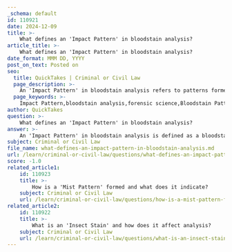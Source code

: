 ```yaml
---
_schema: default
id: 110921
date: 2024-12-09
title: >-
    What defines an 'Impact Pattern' in bloodstain analysis?
article_title: >-
    What defines an 'Impact Pattern' in bloodstain analysis?
date_format: MMM DD, YYYY
post_on_text: Posted on
seo:
  title: QuickTakes | Criminal or Civil Law
  page_description: >-
    An 'Impact Pattern' in bloodstain analysis refers to patterns formed when an object strikes liquid blood, characterized by distinct shapes that aid forensic analysts in reconstructing crime events.
  page_keywords: >-
    Impact Pattern,bloodstain analysis,forensic science,Bloodstain Pattern Analysis,OSAC,crime scene investigation,forensic literature,bloodshed,stain characteristics,violent crimes
author: QuickTakes
question: >-
    What defines an 'Impact Pattern' in bloodstain analysis?
answer: >-
    An 'Impact Pattern' in bloodstain analysis is defined as a bloodstain pattern that results from an object striking liquid blood. This definition is supported by guidelines from the Organization of Scientific Area Committees (OSAC) and is further elaborated in forensic literature, such as "Bloodstain Pattern Analysis, Third Edition." \n\nCharacteristics of an impact pattern include the shape of the stains, where the minor axis of the stain is narrower than the major axis. This distinctive shape can help forensic analysts determine the nature of the impact and the circumstances surrounding the bloodshed.\n\nImpact patterns are crucial in bloodstain pattern analysis (BPA), which is a forensic discipline that examines the physical aspects of bloodstains to reconstruct the events of a crime. Understanding the characteristics of impact patterns allows investigators to draw conclusions about the actions that led to the bloodshed, thereby providing valuable insights into the sequence of events during violent crimes.
subject: Criminal or Civil Law
file_name: what-defines-an-impact-pattern-in-bloodstain-analysis.md
url: /learn/criminal-or-civil-law/questions/what-defines-an-impact-pattern-in-bloodstain-analysis
score: -1.0
related_article1:
    id: 110923
    title: >-
        How is a 'Mist Pattern' formed and what does it indicate?
    subject: Criminal or Civil Law
    url: /learn/criminal-or-civil-law/questions/how-is-a-mist-pattern-formed-and-what-does-it-indicate
related_article2:
    id: 110922
    title: >-
        What is an 'Insect Stain' and how does it affect analysis?
    subject: Criminal or Civil Law
    url: /learn/criminal-or-civil-law/questions/what-is-an-insect-stain-and-how-does-it-affect-analysis
---
```


&nbsp;